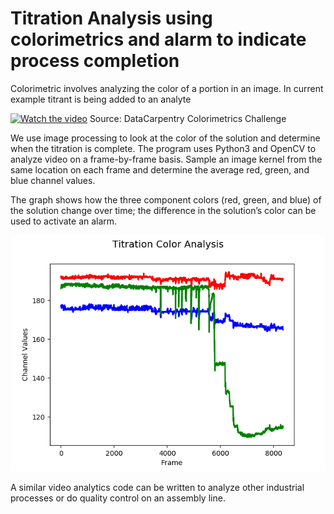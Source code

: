 # Titration Analysis using colorimetrics and alarm to indicate process completion

Colorimetric involves analyzing the color of a portion in an image. In current example titrant is being added to an analyte

[![Watch the video](https://img.youtube.com/vi/NLSY5S8CABk/maxresdefault.jpg)](https://youtu.be/NLSY5S8CABk)
Source: DataCarpentry Colorimetrics Challenge

We use image processing to look at the color of the solution and determine when the titration is complete. The program uses Python3 and OpenCV to analyze video on a frame-by-frame basis. Sample an image kernel from the same location on each frame and determine the average red, green, and blue channel values.  

The graph shows how the three component colors (red, green, and blue) of the solution change over time; the difference in the solution’s color can be used to activate an alarm.

![Colorimetrics Graph](output/titration.png?raw=true "Output Graph")

A similar video analytics code can be written to analyze other industrial processes or do quality control on an assembly line.
